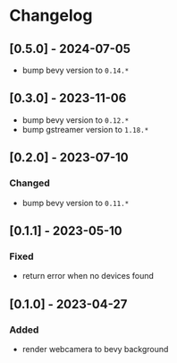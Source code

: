 # Changelog

## [0.5.0] - 2024-07-05

* bump bevy version to `0.14.*`

## [0.3.0] - 2023-11-06

* bump bevy version to `0.12.*`
* bump gstreamer version to `1.18.*`

## [0.2.0] - 2023-07-10

### Changed

- bump bevy version to `0.11.*`

## [0.1.1] - 2023-05-10

### Fixed

- return error when no devices found

## [0.1.0] - 2023-04-27

### Added

- render webcamera to bevy background